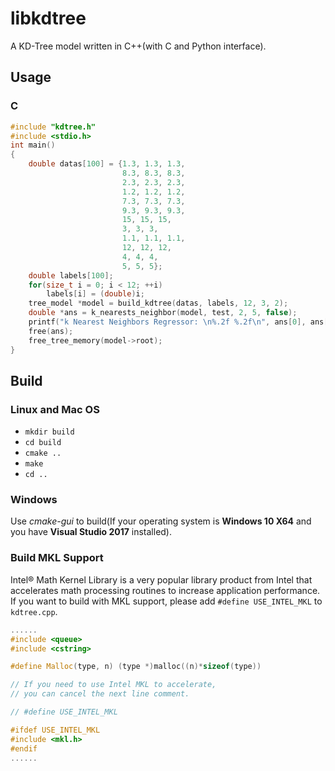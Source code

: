 # libkdtree
A KD-Tree model written in C++(with C and Python interface).

## Usage
### C
```c
#include "kdtree.h"
#include <stdio.h>
int main()
{
    double datas[100] = {1.3, 1.3, 1.3,
                         8.3, 8.3, 8.3,
                         2.3, 2.3, 2.3,
                         1.2, 1.2, 1.2,
                         7.3, 7.3, 7.3,
                         9.3, 9.3, 9.3,
                         15, 15, 15,
                         3, 3, 3,
                         1.1, 1.1, 1.1,
                         12, 12, 12,
                         4, 4, 4,
                         5, 5, 5};
    double labels[100];
    for(size_t i = 0; i < 12; ++i)
        labels[i] = (double)i;
    tree_model *model = build_kdtree(datas, labels, 12, 3, 2);
    double *ans = k_nearests_neighbor(model, test, 2, 5, false);
    printf("k Nearest Neighbors Regressor: \n%.2f %.2f\n", ans[0], ans[1]);
    free(ans);
    free_tree_memory(model->root);
}


```
## Build
### Linux and Mac OS
* `mkdir build`
* `cd build`
* `cmake ..`
* `make`
* `cd ..`
### Windows
Use *cmake-gui* to build(If your operating system is **Windows 10 X64** and you have **Visual Studio 2017** installed).

### Build MKL Support
Intel® Math Kernel Library is a very popular library product from Intel that accelerates math processing routines to increase application performance.
If you want to build with MKL support, please add `#define USE_INTEL_MKL` to `kdtree.cpp`.  
```cpp
......
#include <queue>
#include <cstring>

#define Malloc(type, n) (type *)malloc((n)*sizeof(type))

// If you need to use Intel MKL to accelerate, 
// you can cancel the next line comment.

// #define USE_INTEL_MKL

#ifdef USE_INTEL_MKL
#include <mkl.h>
#endif
......
```